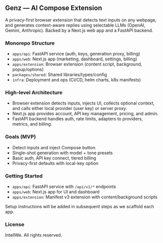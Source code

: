 ## Genz — AI Compose Extension

A privacy-first browser extension that detects text inputs on any webpage, and generates context-aware replies using selectable LLMs (OpenAI, Gemini, Anthropic). Backed by a Next.js web app and a FastAPI backend.

### Monorepo Structure

- `apps/api`: FastAPI service (auth, keys, generation proxy, billing)
- `apps/web`: Next.js app (marketing, dashboard, settings, billing)
- `apps/extension`: Browser extension (content script, background, popup/options)
- `packages/shared`: Shared libraries/types/config
- `infra`: Deployment and ops (CI/CD, helm charts, k8s manifests)

### High-level Architecture

- Browser extension detects inputs, injects UI, collects optional context, and calls either local provider (user key) or server proxy.
- Next.js app provides account, API key management, pricing, and admin.
- FastAPI backend handles auth, rate limits, adapters to providers, metrics, and billing.

### Goals (MVP)

- Detect inputs and inject Compose button
- Single-shot generation with model + tone presets
- Basic auth, API key connect, tiered billing
- Privacy-first defaults with local-key option

### Getting Started

- `apps/api`: FastAPI service with `/api/v1/*` endpoints
- `apps/web`: Next.js app for UI and dashboard
- `apps/extension`: Manifest v3 extension with content/background scripts

Setup instructions will be added in subsequent steps as we scaffold each app.

### License

IntellWe. All rights reserved.
